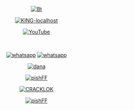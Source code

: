 <p align="center"><a href="https://github.com/KING-localhost"><img src="https://user-images.githubusercontent.com/71694553/102492787-c2af1380-40a4-11eb-974e-c759143e70a5.gif" alt="Bt">
</p>

<p align="center">
<a href="https://github.com/KING-localhost"><img title="KING-localhost" src="https://github-readme-stats.vercel.app/api?username=KING-localhost&show_icons=true&include_all_commits=true&theme=chartreuse-dark&cache_seconds=3200"></a>


<p align="center">
<a href="https://www.youtube.com/channel/UCDlFauwtjzXK5pgNdv6BEtw"><img title="YouTube" src="https://img.shields.io/badge/YouTube-KING localhost-yellow?style=for-the-badge&logo=Youtube"></a>
</p>
<p align="center">
<marquee onmouseout=this.start() onmouseover=this.stop()  scrolldelay='10'><font face="Audiowide" size="3" color="white">BUY SCRIPT</font></marquee>
<p align="center">
<a href="https://wa.me/+13474742185?text=Hallo"><img title="whatsapp" src="https://img.shields.io/badge/contact me-number-red?style=for-the-badge&logo=whatsapp"></a>
<a href="https://chat.whatsapp.com/LFyNvLb6hHpIhpvhv8a4v7"><img title="whatsapp" src="https://img.shields.io/badge/group-whatsapp-blue?style=for-the-badge&logo=whatsapp"></a>
<p align="center">
<a href="https://link.dana.id/minta/2nvc2l345rf"><img title="dana" src="https://img.shields.io/badge/dana-blue?style=for-the-badge&logo=dana"></a> 







<p align="center">
<a href="https://github.com/KING-localhost/pishFF"><img title="pishFF" src="https://github-readme-stats.vercel.app/api/pin/?username=KING-localhost&repo=pishFF&theme=dark"></a>



  

<p align="center">
<a href="https://github.com/KING-localhost/CRACKLOK"><img title="CRACKLOK" src="https://github-readme-stats.vercel.app/api/pin/?username=KING-localhost&repo=CRACKLOK&theme=dark"></a>
  



<p align="center">
<a href="https://github.com/KING-localhost/TERDOS"><img title="pishFF" src="https://github-readme-stats.vercel.app/api/pin/?username=KING-localhost&repo=TERDOS&theme=dark"></a>
  
<!--
**KING-localhost/KING-localhost** is a ✨ _special_ ✨ repository because its `README.md` (this file) appears on your GitHub profile.

Here are some ideas to get you started:

- 🔭 I’m currently working on ...
- 🌱 I’m currently learning ...
- 👯 I’m looking to collaborate on ...
- 🤔 I’m looking for help with ...
- 💬 Ask me about ...
- 📫 How to reach me: ...
- 😄 Pronouns: ...
- ⚡ Fun fact: ...
-->
